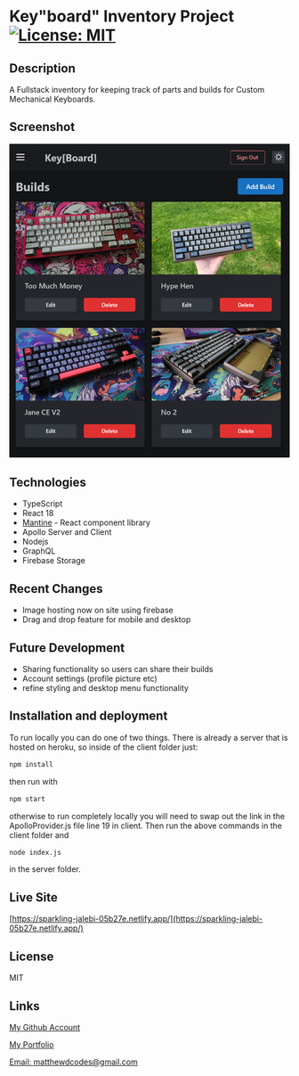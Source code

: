 # Key"board" Inventory Project [![License: MIT](https://img.shields.io/badge/License-MIT-yellow.svg)](https://opensource.org/licenses/MIT)

## Description

A Fullstack inventory for keeping track of parts and builds for Custom Mechanical Keyboards.


## Screenshot

![screenshot of application](./demo.png)

## Technologies

* TypeScript
* React 18
* [Mantine](https://mantine.dev/) - React component library
* Apollo Server and Client
* Nodejs
* GraphQL
* Firebase Storage

## Recent Changes

* Image hosting now on site using firebase
* Drag and drop feature for mobile and desktop

## Future Development

* Sharing functionality so users can share their builds
* Account settings (profile picture etc)
* refine styling and desktop menu functionality

## Installation and deployment

To run locally you can do one of two things. There is already a server that is hosted on heroku, so inside of the client folder just:

```md
npm install
```

then run with

```md
npm start
```

otherwise to run completely locally you will need to swap out the link in the ApolloProvider.js file line 19 in client. Then run the above commands
in the client folder and  

```md
node index.js
```

in the server folder.

## Live Site

[https://sparkling-jalebi-05b27e.netlify.app/](https://sparkling-jalebi-05b27e.netlify.app/)


## License

MIT


## Links

[My Github Account](https://github.com/mattyd96)

[My Portfolio](https://mattyd.me)

[Email: matthewdcodes@gmail.com](mailto:matthewdcodes@gmail.com)